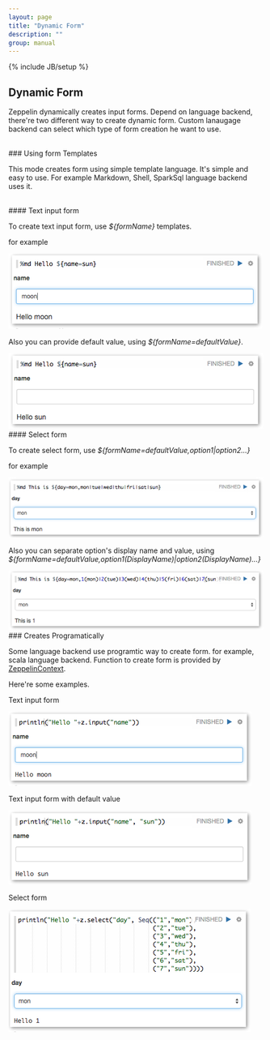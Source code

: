 ```yaml
---
layout: page
title: "Dynamic Form"
description: ""
group: manual
---
```

{% include JB/setup %}


## Dynamic Form

Zeppelin dynamically creates input forms. Depend on language backend, there're two different way to create dynamic form.
Custom lanaugage backend can select which type of form creation he want to use.

<br />
### Using form Templates

This mode creates form using simple template language. It's simple and easy to use. For example Markdown, Shell, SparkSql language backend uses it.

<br />
#### Text input form

To create text input form, use _${formName}_ templates.

for example

<img src="../assets/themes/zeppelin/img/screenshots/form_input.png" />


Also you can provide default value, using _${formName=defaultValue}_.

<img src="../assets/themes/zeppelin/img/screenshots/form_input_default.png" />


<br />
#### Select form

To create select form, use _${formName=defaultValue,option1|option2...}_

for example

<img src="../assets/themes/zeppelin/img/screenshots/form_select.png" />

Also you can separate option's display name and value, using _${formName=defaultValue,option1(DisplayName)|option2(DisplayName)...}_

<img src="../assets/themes/zeppelin/img/screenshots/form_select_displayname.png" />

<br />
### Creates Programatically

Some language backend use programtic way to create form. for example, scala language backend. Function to create form is provided by [ZeppelinContext](./zeppelincontext.html).

Here're some examples.

Text input form

<img src="../assets/themes/zeppelin/img/screenshots/form_input_prog.png" />

Text input form with default value

<img src="../assets/themes/zeppelin/img/screenshots/form_input_default_prog.png" />

Select form

<img src="../assets/themes/zeppelin/img/screenshots/form_select_prog.png" />